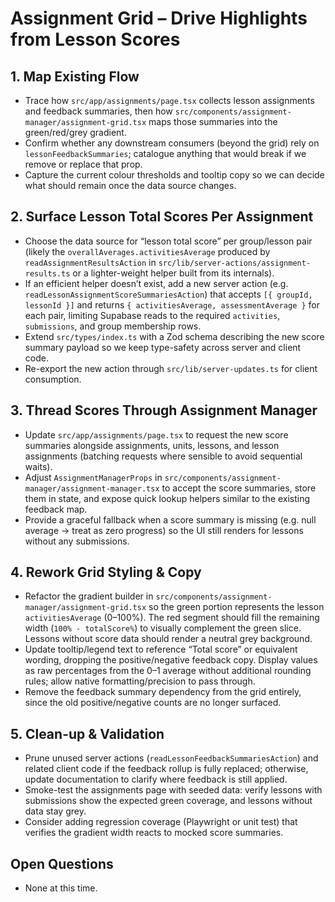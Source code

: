 # Assignment Grid – Drive Highlights from Lesson Scores

## 1. Map Existing Flow
- Trace how `src/app/assignments/page.tsx` collects lesson assignments and feedback summaries, then how `src/components/assignment-manager/assignment-grid.tsx` maps those summaries into the green/red/grey gradient.
- Confirm whether any downstream consumers (beyond the grid) rely on `lessonFeedbackSummaries`; catalogue anything that would break if we remove or replace that prop.
- Capture the current colour thresholds and tooltip copy so we can decide what should remain once the data source changes.

## 2. Surface Lesson Total Scores Per Assignment
- Choose the data source for “lesson total score” per group/lesson pair (likely the `overallAverages.activitiesAverage` produced by `readAssignmentResultsAction` in `src/lib/server-actions/assignment-results.ts` or a lighter-weight helper built from its internals).
- If an efficient helper doesn’t exist, add a new server action (e.g. `readLessonAssignmentScoreSummariesAction`) that accepts `[{ groupId, lessonId }]` and returns `{ activitiesAverage, assessmentAverage }` for each pair, limiting Supabase reads to the required `activities`, `submissions`, and group membership rows.
- Extend `src/types/index.ts` with a Zod schema describing the new score summary payload so we keep type-safety across server and client code.
- Re-export the new action through `src/lib/server-updates.ts` for client consumption.

## 3. Thread Scores Through Assignment Manager
- Update `src/app/assignments/page.tsx` to request the new score summaries alongside assignments, units, lessons, and lesson assignments (batching requests where sensible to avoid sequential waits).
- Adjust `AssignmentManagerProps` in `src/components/assignment-manager/assignment-manager.tsx` to accept the score summaries, store them in state, and expose quick lookup helpers similar to the existing feedback map.
- Provide a graceful fallback when a score summary is missing (e.g. null average → treat as zero progress) so the UI still renders for lessons without any submissions.

## 4. Rework Grid Styling & Copy
- Refactor the gradient builder in `src/components/assignment-manager/assignment-grid.tsx` so the green portion represents the lesson `activitiesAverage` (0–100%). The red segment should fill the remaining width (`100% - totalScore%`) to visually complement the green slice. Lessons without score data should render a neutral grey background.
- Update tooltip/legend text to reference “Total score” or equivalent wording, dropping the positive/negative feedback copy. Display values as raw percentages from the 0–1 average without additional rounding rules; allow native formatting/precision to pass through.
- Remove the feedback summary dependency from the grid entirely, since the old positive/negative counts are no longer surfaced.

## 5. Clean-up & Validation
- Prune unused server actions (`readLessonFeedbackSummariesAction`) and related client code if the feedback rollup is fully replaced; otherwise, update documentation to clarify where feedback is still applied.
- Smoke-test the assignments page with seeded data: verify lessons with submissions show the expected green coverage, and lessons without data stay grey.
- Consider adding regression coverage (Playwright or unit test) that verifies the gradient width reacts to mocked score summaries.

## Open Questions
- None at this time.
